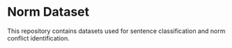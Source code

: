 # Norm Dataset

This repository contains datasets used for sentence classification and norm conflict identification.

